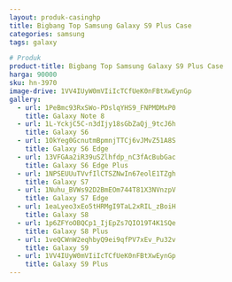```yaml
---
layout: produk-casinghp
title: Bigbang Top Samsung Galaxy S9 Plus Case
categories: samsung
tags: galaxy

# Produk
product-title: Bigbang Top Samsung Galaxy S9 Plus Case
harga: 90000
sku: hn-3970
image-drive: 1VV4IUyW0mVIiIcTCfUeK0nFBtXwEynGp
gallery:
  - url: 1PeBmc93RxSWo-PDslqYHS9_FNPMDMxP0
    title: Galaxy Note 8
  - url: 1L-YckjC5C-n3dIjy18sGbZaQj_9tcJ6h
    title: Galaxy S6
  - url: 1OkYeg0GcnutmBpmnjTTCj6vJMvZ51A8S
    title: Galaxy S6 Edge
  - url: 13VFGAa2iR39uSZlhfdp_nC3fAcBubGac
    title: Galaxy S6 Edge Plus
  - url: 1NPSEUUuTVvfIlCTSZNwIn67eolE1TZgh
    title: Galaxy S7
  - url: 1Nuhu_BVWs92D2BmEOm744T81X3NVnzpV
    title: Galaxy S7 Edge
  - url: 1eaLyeo3xEo5tHRMgI9TaL2xRIL_zBoiH
    title: Galaxy S8
  - url: 1p6ZFYoOBQCp1_IjEpZs7QIO19T4K1SQe
    title: Galaxy S8 Plus
  - url: 1veQCWnW2eqhbyQ9ei9qfPV7xEv_Pu32v
    title: Galaxy S9
  - url: 1VV4IUyW0mVIiIcTCfUeK0nFBtXwEynGp
    title: Galaxy S9 Plus
---
```

